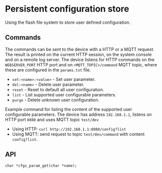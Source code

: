 # Persistent configuration store
Using the flash file system to store user defined configuration.

## Commands
The commands can be sent to the device with a HTTP or a MQTT request. The result is printed on the current HTTP session, on the system console and on a remote log server. The device listens for HTTP commands on the `WEBSERVER_PORT` HTTP port and on `<MQTT_TOPIC>/command` MQTT topic, where these are configured in the `params.txt` file.  
- `set:<name>:<value>` - Set user parameter.  
- `del:<name>`  - Delete user parameter.  
- `reset`       - Reset to default all user configuration.  
- `list`        - List supported user configurable parameters.  
- `purge`       - Delete unknown user configuration.  

Example command for listing the content of the supported user configurable parameters. The device has address `192.168.1.1`, listens on HTTP port `8080` and uses MQTT topic `test/dev`
- Using HTTP: `curl http://192.168.1.1:8080/config?list`  
- Using MQTT: send request to topic `test/dev/command` with content `config?list`.  

## API
```
char *cfgs_param_get(char *name);
```
